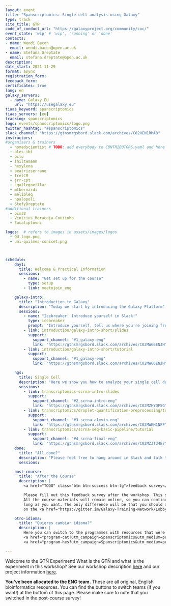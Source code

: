 ```yaml
---
layout: event
title: "Spanscriptomics: Single cell analysis using Galaxy"
type: track
site_title: GTÑ
code_of_conduct_url: "https://galaxyproject.org/community/coc/"
event_state: 'wip' # 'wip', 'running' or 'done'
contacts:
- name: Wendi Bacon
  email: wendi.bacon@open.ac.uk
- name: Stefana Dreptate
  email: stefana.dreptate@open.ac.uk
description:
date_start: 2021-11-29
format: async
registration_form:
feedback_form:
certificates: true
lang: en
galaxy_servers:
  - name: Galaxy EU
    url: "https://usegalaxy.eu"
tiaas_keyword: spanscriptomics
tiaas_servers: [eu]
tracking: spanscriptomics
logo: events/spanscriptomics/logo.png
twitter_hashtag: "#spanscriptomics"
slack_channel: "https://gtnsmrgsbord.slack.com/archives/C02HEN1RMA8"
instructors:
#organisers & trainers
  - nomadscientist # TODO: add everybody to CONTRIBUTORS.yaml and here
  - ales-ibt
  - pclo
  - shiltemann
  - hexylena
  - beatrizserrano
  - IrelCM
  - jrr-cpt
  - Lgallegovillar
  - mtbernardi
  - melibleq
  - npalopoli
  - StefyDreptate
#additional trainers
  - pcm32
  - Vinicius Maracaja-Coutinho
  - Eucaliptovni

logos:  # refers to images in assets/images/logos
  - OU.logo.png
  - uni-quilmes-conicet.png



schedule:
    day1:
      title: Welcome & Practical Information
      sessions:
        - name: "Get set up for the course"
          type: setup
        - link: meetnjoin_eng

    galaxy-intro:
      title: "Introduction to Galaxy"
      description: "Today we start by introducing the Galaxy Platform"
      sessions:
        - name: "Icebreaker: Introduce yourself in Slack!"
          type: icebreaker
          prompt: "Introduce yourself, tell us where you're joining from, and one thing about your surroundings (e.g. it's snowing outside, there's a squirrel on my porch, my cat is on my keyboard)"
        - link: introduction/galaxy-intro-short/slides
          support:
            support_channel: "#1_galaxy-eng"
            link: "https://gtnsmrgsbord.slack.com/archives/C02MWG6ENJH"
        - link: introduction/galaxy-intro-short/tutorial
          support:
            support_channel: "#1_galaxy-eng"
            link: "https://gtnsmrgsbord.slack.com/archives/C02MWG6ENJH"

    ngs:
      title: Single Cell
      description: "Here we show you how to analyze your single cell data using Galaxy."
      sessions:
        - link: transcriptomics-scrna-intro-slides
          support:
            support_channel: "#2_scrna-intro-eng"
            link: "https://gtnsmrgsbord.slack.com/archives/C02MZHYQF5G"
        - link: transcriptomics/droplet-quantification-preprocessing/tutorial
          support:
            support_channel: "#3_scrna-alevin-eng"
            link: "https://gtnsmrgsbord.slack.com/archives/C02MWKH1NFP"
        - link: transcriptomics/scrna-seq-basic-pipeline/tutorial
          support:
            support_channel: "#4_scrna-final-eng"
            link: "https://gtnsmrgsbord.slack.com/archives/C02MZJT34E7"
    done:
      title: "All done?"
      description: "Please feel free to hang around in Slack and talk to us and the rest of the Galaxy community! Thanks so much for joining and we hope you learned a ton!!"
      sessions:

    post-course:
      title: "After the Course"
      description: |
        <a href="TODO" class="btn btn-success btn-lg">feedback survey</a><br/>

        Please fill out this feedback survey after the workshop. This survey is crucial for the GTÑ study on the impact of translating bioinformatics materials.
        All the course materials will remain online, so you can continue working on them for as
        long as you want. The only difference will be that you should ask your questions
        on the <a href="https://gitter.im/Galaxy-Training-Network/Lobby">GTN Gitter channel</a>, instead of Slack.

    otro-idioma:
      title: "Quieres cambiar idioma?"
      description: |
        Here you can switch to the programmes with resources that were automatically translated (CAT-Español) or translated by humans (HES-Español). Please remember to note this in the post-course survey! This is valuable data!
        <a href="program-cat?utm_campaign=Spanscriptomics&utm_medium=program-ENG&utm_source=pagebutton" class="btn btn-info btn-lg"> CAT-Español </a>
        <a href="program-hes?utm_campaign=Spanscriptomics&utm_medium=program-ENG&utm_source=pagebutton" class="btn btn-info btn-lg"> HES-Español </a>

---
```


Welcome to the GTÑ Experiment! What is the GTÑ and what is the experiment in this workshop? See our workshop description [here](https://gallantries.github.io/galaxy-workshop/events/spanscriptomics/index-en?utm_campaign=Spanscriptomics&utm_source=program&utm_medium=programeng) and our project information [here](https://github.com/gallantries/galaxy-workshop/blob/main/events/spanscriptomics/Project_Information_Sheet.pdf).

**You've been allocated to the ENG team.** These are all original, English bioinformatics resources. You can find the buttons to switch teams (if you want!) at the bottom of this page. Please make sure to note that you switched in the post-course survey!
